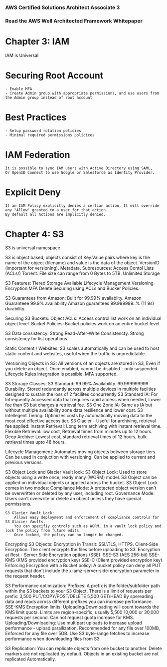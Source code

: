 ### AWS Certified Solutions Architect Associate 3 ###
### Read the AWS Well Architected Framework Whitepaper

# Chapter 3: IAM
IAM is Universal
# Securing Root Account
    - Enable MFA
    - Create Admin group with appropriate permissions, and use users from the Admin group instead of root account
# Best Practices
    - Setup password rotation policies
    - Minimal required permissions policices
# IAM Federation
    It is possible to sync IAM users with Active Directory using SAML,
    Or OpenID Connect to use Google or Salesforce as Identity Provider.
# Explicit Deny
    If an IAM Policy explicitly denies a certian action, It will override any "Allow" granted to a user for that action. 
    By default all Actions are implicitly denied.



# Chapter 4: S3
S3 is  universal namespace

S3 is object based, objects consist of
    Key:Value pairs where key is the name of the object (filename) and value is the data of the object. 
    VersionID (important for versioning).
    Metadata.
    Subresources:
        Access Contol Lists (ACLs/)
        Torrent.
    File size can range from 0 Bytes to 5TB.
    Unlimited Storage

S3 Features:
    Tiered Storage Available
    Lifecycle Management
    Versioning
    Encryption
    MFA Delete
    Securing using ACLs and Bucker Policies. 

S3 Guarantees from Amazon:
    Built for 99.99% availablity.
    Amazon Guaranteee 99.9% availability
    Amazon guarantees 99.999999..% (11 9s) durability. 

Securing S3 Buckets:
    Object ACLs: Access control list work on an individual object level.
    Bucket Policies: Bucket policies work on an entire bucket level.

S3 Data consistency:
    Strong Read-After-Write Consistencty.
    Strong consistency for list operations.
    <!-- Read after Write consistency for PUTS of new Objects.
    Eventual Consistency for overwrite PUTS and DELETES. -->

Static Content / Websites:
    S3 scales automatically and can be used to host static content and websites, useful when the traffic is unpredictable. 

Versioning Objects in S3:
    All versions of an objects are stored in S3, Even if you delete an object.
    Once enabled, cannot be disabled - only suspended.
    Lifecycle Rules integration is possible.
    MFA supported.

S3 Storage Classes:
    S3 Standard: 99.99% Availability.
                    99.999999999 Durability.
                    Stored redundantly across multiple devices in multiple facilties
                    designed to sustain the loss of 2 facilites concurrently
    S3 Standard IA: For Infrequently Accessed data that requires rapid access when needed, 
            Lower fee than S3 but charges a retrieval fee.
    S3 One Zone IA: Same as IA but without multiple availability zone data resilience and lower cost.
    S3 Intellegent Tiering: Optimizes costs by automatically moving data to the most cost effective access tier.
    S3 Glacier - Useful for archiving, retrieval fee applied:
        Instant Retrieval: Long term archiving with instant retrieval time.
        Flexible Retrieval: low cost, Retrieval times from minutes up  to 12 hours.
        Deep Archive: Lowest cost, standard retrieval times of 12 hours, bulk retrieval times upto 48 hours.

Lifecycle Management:
    Automates moving objects between storage tiers.
    Can be used in conjuction with versioning. 
    Can be applied to current and previous versions.

S3 Object Lock and Glacier Vault lock:
    S3 Object Lock: Used to store objects using a write once, ready many (WORM) model.
    S3 Object can be applied on individual objects or applied across the bucket.
    S3 Object Lock comes in two modes:
        Compliance Mode: A protected object version can't be overwritten or deleted by any user, including root.
        Governance Mode: Users can't overwrite or delete an object unless they have special permissions.

    S3 Glacier Vault Lock:
        Allows easy deployment and enforcement of compliance controls for S3 Glacier Vaults.
        You can specifiy controls such as WORM, in a vault lock policy and lock the policy from future edits.
        Once locked, the policy can no longer be changed.

Encrypting S3 Objects:
    Encryption in Transit: SSL\TLS, HTTPS.
    Client-Side Encryption: The client encrypts the files before uploading to S3.
    Encryption at Rest - Server Side Encryption options (SSE):
        SSE-S3 (AES 256-bit)
        SSE-KMS (KMS provided encryption key)
        SSE-C (Client provided encryption key)
    Enforcing Encryption with a Bucket policy:
        A bucket policy can deny all PUT requests that don't include the x-amz-server-side-encryption parameter in the request header.

S3 Performance optimization:
    Prefixes:
        A prefix is the folder/subfolder path within the S3 backets to your S3 Object.
        There is a limit of requests per prefix:
            3,500 PUT/COPY/POST/DELETE
            5,500 GET/HEAD
        By spereading data and reads across different prefixes you can increase performance.
    SSE-KMS Encryption limits:
        Uploading/Downloading will count towards the KMS limit quota.
        Limits are region-specific, usually 5,500 10,000 or 30,000 requests per second.
        Can not request quota increase for KMS.
    Uploading/Downloading:
        Use multipart uploads to increase upload performance - upload parallization.
            Recommended for any file over 100MB, Enforced for any file over 5GB.
        Use S3 byte-range fetches to increase performance when downloading files from S3.

S3 Replication:
    You can replicate objects from one bucket to another.
    Delete markers are not replicated by default.
    Objects in an existing bucket are not replicated Automatically.
